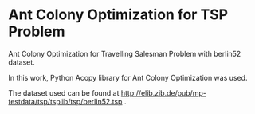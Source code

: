 # Ant Colony Optimization for TSP Problem

Ant Colony Optimization for Travelling Salesman Problem with berlin52 dataset.

In this work, Python Acopy library for Ant Colony Optimization was used.

The dataset used can be found at http://elib.zib.de/pub/mp-testdata/tsp/tsplib/tsp/berlin52.tsp .

